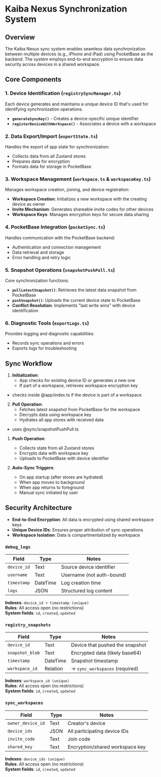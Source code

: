 # Kaiba Nexus Synchronization System

## Overview

The Kaiba Nexus sync system enables seamless data synchronization between multiple devices (e.g., iPhone and iPad) using PocketBase as the backend. The system employs end-to-end encryption to ensure data security across devices in a shared workspace.

## Core Components

### 1. Device Identification (`registrySyncManager.ts`)

Each device generates and maintains a unique device ID that's used for identifying synchronization operations.

- **`generateSyncKey()`** - Creates a device-specific unique identifier
- **`registerDeviceWithWorkspace()`** - Associates a device with a workspace

### 2. Data Export/Import (`exportState.ts`)

Handles the export of app state for synchronization:

- Collects data from all Zustand stores
- Prepares data for encryption
- Formats data for storage in PocketBase

### 3. Workspace Management (`workspace.ts` & `workspaceKey.ts`)

Manages workspace creation, joining, and device registration:

- **Workspace Creation**: Initializes a new workspace with the creating device as owner
- **Invite Mechanism**: Generates shareable invite codes for other devices
- **Workspace Keys**: Manages encryption keys for secure data sharing

### 4. PocketBase Integration (`pocketSync.ts`)

Handles communication with the PocketBase backend:

- Authentication and connection management
- Data retrieval and storage
- Error handling and retry logic

### 5. Snapshot Operations (`snapshotPushPull.ts`)

Core synchronization functions:

- **`pullLatestSnapshot()`**: Retrieves the latest data snapshot from PocketBase
- **`pushSnapshot()`**: Uploads the current device state to PocketBase
- **Conflict Resolution**: Implements "last write wins" with device identification

### 6. Diagnostic Tools (`exportLogs.ts`)

Provides logging and diagnostic capabilities:

- Records sync operations and errors
- Exports logs for troubleshooting

## Sync Workflow

1. **Initialization**:
   - App checks for existing device ID or generates a new one
   - If part of a workspace, retrieves workspace encryption key
- checks inside @app/index.ts if the device is part of a workspace

2. **Pull Operation**:
   - Fetches latest snapshot from PocketBase for the workspace
   - Decrypts data using workspace key
   - Hydrates all app stores with received data
- uses @sync/snapshotPushPull.ts

1. **Push Operation**:
   - Collects state from all Zustand stores
   - Encrypts data with workspace key
   - Uploads to PocketBase with device identifier

2. **Auto-Sync Triggers**:
   - On app startup (after stores are hydrated)
   - When app moves to background
   - When app returns to foreground
   - Manual sync initiated by user

## Security Architecture

- **End-to-End Encryption**: All data is encrypted using shared workspace keys
- **Unique Device IDs**: Ensures proper attribution of sync operations
- **Workspace Isolation**: Data is compartmentalized by workspace


### `debug_logs`

| Field        | Type     | Notes                         |
|--------------|----------|-------------------------------|
| `device_id`  | Text     | Source device identifier      |
| `username`   | Text     | Username (not auth-bound)     |
| `timestamp`  | DateTime | Log creation time             |
| `logs`       | JSON     | Structured log content        |

**Indexes**: `device_id + timestamp (unique)`  
**Rules**: All access open (no restrictions)  
**System fields**: `id`, `created`, `updated`

### `registry_snapshots`

| Field           | Type       | Notes                          |
|------------------|------------|--------------------------------|
| `device_id`      | Text       | Device that pushed the snapshot |
| `snapshot_blob`  | Text       | Encrypted data (likely base64)  |
| `timestamp`      | DateTime   | Snapshot timestamp              |
| `workspace_id`   | Relation   | → `sync_workspaces` (required) |

**Indexes**: `workspace_id (unique)`  
**Rules**: All access open (no restrictions)  
**System fields**: `id`, `created`, `updated`

### `sync_workspaces`

| Field             | Type   | Notes                                |
|------------------|--------|--------------------------------------|
| `owner_device_id` | Text   | Creator's device                     |
| `device_ids`      | JSON   | All participating device IDs         |
| `invite_code`     | Text   | Join code                            |
| `shared_key`      | Text   | Encryption/shared workspace key      |

**Indexes**: `device_ids (unique)`  
**Rules**: All access open (no restrictions)  
**System fields**: `id`, `created`, `updated`